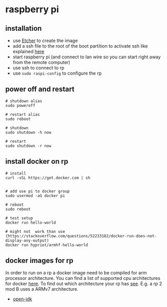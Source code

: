 
# raspberry pi

## installation

- use [Etcher](https://www.balena.io/etcher/) to create the image
- add a ssh file to the root of the boot partition to activate ssh like explained [here](https://hackernoon.com/raspberry-pi-headless-install-462ccabd75d0)
- start raspberry pi (and connect to lan wire so you can start right away from the remote computer)
- use ssh to connect to rp
- use `sudo raspi-config` to configure the rp

## power off and restart

```
# shutdown alias
sudo poweroff

# restart alias
sudo reboot

# shutdown
sudo shutdown -h now

# restart
sudo shutdown -r now
```

## install docker on rp

```shell
# install
curl -sSL https://get.docker.com | sh


# add use pi to docker group
sudo usermod -aG docker pi

# reboot
sudo reboot

# test setup
docker run hello-world

# might not  work than use (https://stackoverflow.com/questions/52233182/docker-run-does-not-display-any-output)
docker run hypriot/armhf-hello-world
```

## docker images for rp

In order to run on a rp a docker image need to be compiled for arm processor architecture. You can find a list of supported cpu architectures for docker [here](https://github.com/docker-library/official-images#architectures-other-than-amd64). To find out which architecture your rp has [see](https://de.wikipedia.org/wiki/Raspberry_Pi#Hardware). E.g. a rp 2 mod B uses a ARMv7 architecture.

- [open-jdk](https://hub.docker.com/r/balenalib/raspberry-pi-openjdk)